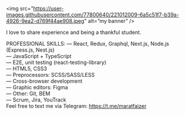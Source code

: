 <img src=”https://user-images.githubusercontent.com/77800640/221012009-6a5c51f7-b39a-4926-9ea2-d769f44ae908.jpeg" alt=”my banner” />

I love to share experience and being a thankful student.

PROFESSIONAL SKILLS:
— React, Redux, Graphql, Next.js, Node.js (Express.js, Nest.js)\
— JavaScript + TypeScript\
— E2E, unit testing (react-testing-library)\
— HTML5, CSS3\
— Preprocessors: SCSS/SASS/LESS\
— Cross-browser development\
— Graphic editors: Figma\
— Other: Git, BEM\
— Scrum, Jira, YouTrack\
Feel free to text me via Telegram: https://t.me/maratfaizer
